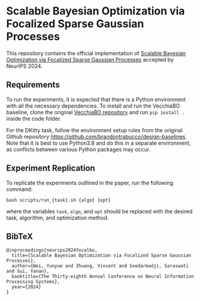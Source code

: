 # Scalable Bayesian Optimization via Focalized Sparse Gaussian Processes

This repository contains the official implementation of [Scalable Bayesian Optimization via Focalized Sparse Gaussian Processes](https://openreview.net/pdf?id=OF0YsxoRai) accepted by NeurIPS 2024.

## Requirements

To run the experiments, it is expected that there is a Python environment with all the necessary dependencies. To install and run the VecchiaBO baseline, clone the original [VecchiaBO repository](https://github.com/feji3769/VecchiaBO.git) and run `pip install .` inside the code folder.

For the DKitty task, follow the environment setup rules from the original Github repository https://github.com/brandontrabucco/design-baselines. Note that it is best to use Python3.8 and do this in a separate environment, as conflicts between various Python packages may occur.

## Experiment Replication

To replicate the experiments outlined in the paper, run the following command:

```
bash scripts/run_{task}.sh {algo} {opt}
```

where the variables `task`, `algo`, and `opt` should be replaced with the desired task, algorithm, and optimization method.

## BibTeX

```
@inproceedings{neurips2024focalbo,
  title={Scalable Bayesian Optimization via Focalized Sparse Gaussian Processes},
  author={Wei, Yunyue and Zhuang, Vincent and Soedarmadji, Saraswati and Sui, Yanan},
  booktitle={The Thirty-eighth Annual Conference on Neural Information Processing Systems},
  year={2024}
}
```
